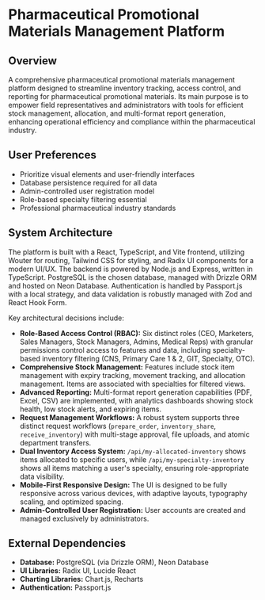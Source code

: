 # Pharmaceutical Promotional Materials Management Platform

## Overview
A comprehensive pharmaceutical promotional materials management platform designed to streamline inventory tracking, access control, and reporting for pharmaceutical promotional materials. Its main purpose is to empower field representatives and administrators with tools for efficient stock management, allocation, and multi-format report generation, enhancing operational efficiency and compliance within the pharmaceutical industry.

## User Preferences
- Prioritize visual elements and user-friendly interfaces
- Database persistence required for all data
- Admin-controlled user registration model
- Role-based specialty filtering essential
- Professional pharmaceutical industry standards

## System Architecture
The platform is built with a React, TypeScript, and Vite frontend, utilizing Wouter for routing, Tailwind CSS for styling, and Radix UI components for a modern UI/UX. The backend is powered by Node.js and Express, written in TypeScript. PostgreSQL is the chosen database, managed with Drizzle ORM and hosted on Neon Database. Authentication is handled by Passport.js with a local strategy, and data validation is robustly managed with Zod and React Hook Form.

Key architectural decisions include:
- **Role-Based Access Control (RBAC):** Six distinct roles (CEO, Marketers, Sales Managers, Stock Managers, Admins, Medical Reps) with granular permissions control access to features and data, including specialty-based inventory filtering (CNS, Primary Care 1 & 2, GIT, Specialty, OTC).
- **Comprehensive Stock Management:** Features include stock item management with expiry tracking, movement tracking, and allocation management. Items are associated with specialties for filtered views.
- **Advanced Reporting:** Multi-format report generation capabilities (PDF, Excel, CSV) are implemented, with analytics dashboards showing stock health, low stock alerts, and expiring items.
- **Request Management Workflows:** A robust system supports three distinct request workflows (`prepare_order`, `inventory_share`, `receive_inventory`) with multi-stage approval, file uploads, and atomic department transfers.
- **Dual Inventory Access System:** `/api/my-allocated-inventory` shows items allocated to specific users, while `/api/my-specialty-inventory` shows all items matching a user's specialty, ensuring role-appropriate data visibility.
- **Mobile-First Responsive Design:** The UI is designed to be fully responsive across various devices, with adaptive layouts, typography scaling, and optimized spacing.
- **Admin-Controlled User Registration:** User accounts are created and managed exclusively by administrators.

## External Dependencies
- **Database:** PostgreSQL (via Drizzle ORM), Neon Database
- **UI Libraries:** Radix UI, Lucide React
- **Charting Libraries:** Chart.js, Recharts
- **Authentication:** Passport.js